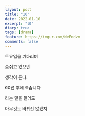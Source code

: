 ```yaml
---
layout: post
title: "10"
date: 2022-01-10
excerpt: "10"
diary: true
tags: [drama]
feature: https://imgur.com/NeFndvm
comments: false
---
```



토요일을 기다리며

숨쉬고 있으면

생각이 든다.

60년 후에 죽습니다

라는 말을 들어도

아무것도 바뀌진 않겠지


